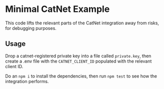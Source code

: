 # Minimal CatNet Example

This code lifts the relevant parts of the CatNet integration away from risks, for debugging purposes.

## Usage

Drop a catnet-registered private key into a file called `private.key`, then create a .env file with the `CATNET_CLIENT_ID` populated with the relevant client ID.

Do an `npm i` to install the dependencies, then run `npm test` to see how the integration performs.